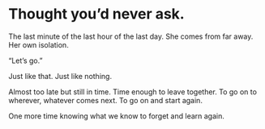 # Thought you’d never ask.

The last minute of the last hour of the last day. She comes from far away. Her own isolation. 

“Let’s go.”

Just like that. Just like nothing.

Almost too late but still in time. Time enough to leave together. To go on to wherever, whatever comes next. To go on and start again.

One more time knowing what we know to forget and learn again.